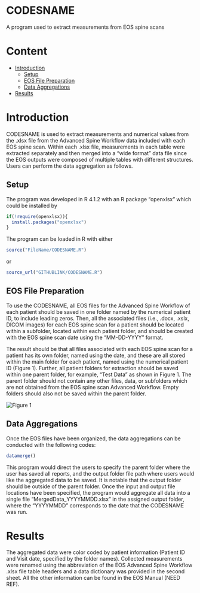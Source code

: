 # CODESNAME 
A program used to extract measurements from EOS spine scans

# Content
- [Introduction](#Introduction)
  - [Setup](#Setup)
  - [EOS File Preparation](#EOS-File-Preparation)
  - [Data Aggregations](#Data-Aggregations)
- [Results](#Results)



# Introduction
CODESNAME is used to extract measurements and numerical values from the .xlsx file from the Advanced Spine Workflow data included with each EOS spine scan. Within each .xlsx file, measurements in each table were extracted separately and then merged into a “wide format” data file since the EOS outputs were composed of multiple tables with different structures. Users can perform the data aggregation as follows.

## Setup
The program was developed in R 4.1.2 with an R package “openxlsx” which could be installed by

```r
if(!require(openxlsx)){
  install.packages("openxlsx")
}
```

The program can be loaded in R with either
```r
source("FileName/CODESNAME.R")
```
or
```r
source_url("GITHUBLINK/CODESNAME.R")
```

## EOS File Preparation
To use the CODESNAME, all EOS files for the Advanced Spine Workflow of each patient should be saved in one folder named by the numerical patient ID, to include leading zeros.  Then, all the associated files (i.e., .docx, .xslx, DICOM images) for each EOS spine scan for a patient should be located within a subfolder, located within each patient folder, and should be created with the EOS spine scan date using the “MM-DD-YYYY” format. 

The result should be that all files associated with each EOS spine scan for a patient has its own folder, named using the date, and these are all stored within the main folder for each patient, named using the numerical patient ID (Figure 1).  Further, all patient folders for extraction should be saved within one parent folder, for example, “Test Data” as shown in Figure 1. The parent folder should not contain any other files, data, or subfolders which are not obtained from the EOS spine scan Advanced Workflow.  Empty folders should also not be saved within the parent folder. 

![Figure 1](https://github.com/CastleLi/EOSDataExtraction/Figure/Fig1.png)

## Data Aggregations
Once the EOS files have been organized, the data aggregations can be conducted with the following codes:

```r
datamerge()
```

This program would direct the users to specify the parent folder where the user has saved all reports, and the output folder file path where users would like the aggregated data to be saved. It is notable that the output folder should be outside of the parent folder. Once the input and output file locations have been specified, the program would aggregate all data into a single file “MergedData_YYYYMMDD.xlsx” in the assigned output folder, where the “YYYYMMDD” corresponds to the date that the CODESNAME was run.  

# Results
The aggregated data were color coded by patient information (Patient ID and Visit date, specified by the folder names). Collected measurements were renamed using the abbreviation of the EOS Advanced Spine Workflow .xlsx file table headers and a data dictionary was provided in the second sheet. All the other information can be found in the EOS Manual (NEED REF).


